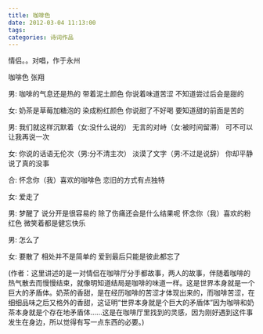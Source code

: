 ```yaml
---
title: 咖啡色
date: 2012-03-04 11:13:00
tags:
categories: 诗词作品
---
```


情侣。。对唱，作于永州

<!-- 男ore -->

<p class="">
咖啡色
张翔

男:
咖啡的气息还是热的
带着泥土颜色
你说着味道苦涩
不知道尝过后会是甜的

女:
奶茶是草莓加糖泡的
染成粉红颜色
你说甜了不好喝
要知道甜的前面是苦的

男:
我们就这样沉默着（女:没什么说的）
无言的对峙（女:被时间留滞）
可不可以让我再说一次

女:
你说的话语无伦次（男:分不清主次）
淡漠了文字（男:不过是说辞）
你却平静说了真的没事

合:
怀念你（我）喜欢的咖啡色
恋旧的方式有点独特

女:
爱走了

男:
梦醒了
说分开是很容易的
除了伤痛还会是什么结果呢
怀念你（我）喜欢的粉红色
微笑着都是健忘快乐

男:
怎么了

女:
要散了
相处并不是简单的
爱到最后只能是彼此都忘了

</p>

(作者：这里讲述的是一对情侣在咖啡厅分手都故事，两人的故事，伴随着咖啡的热气散去而慢慢结束，就像明知道结局是咖啡的味道一样。这是世界本身就是一个巨大的矛盾体。奶茶的香甜，是在经历咖啡的苦涩才体现出来的，而咖啡苦涩，在细细品味之后又格外的香甜，这证明“世界本身就是个巨大的矛盾体”因为咖啡和奶茶本身就是个存在地矛盾体......这是在咖啡厅里找到的灵感，因为刚好遇到这件事发生在身边，所以觉得有写一点东西的必要。)

